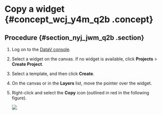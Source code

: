 # Copy a widget {#concept_wcj_y4m_q2b .concept}

## Procedure {#section_nyj_jwm_q2b .section}

1.  Log on to the [DataV console](https://partners-intl.console.aliyun.com/#/datav).
2.  Select a widget on the canvas. If no widget is available, click **Projects** \> **Create Project**.
3.  Select a template, and then click **Create**.
4.  On the canvas or in the **Layers** list, move the pointer over the widget.
5.  Right-click and select the **Copy** icon \(outlined in red in the following figure\).

    ![](http://static-aliyun-doc.oss-cn-hangzhou.aliyuncs.com/assets/img/16559/15583459638134_en-US.png)



